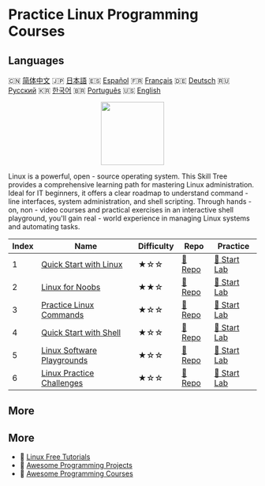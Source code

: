 # Practice Linux Programming Courses

## Languages

🇨🇳 [简体中文](README_zh.md) 🇯🇵 [日本語](README_ja.md) 🇪🇸 [Español](README_es.md) 🇫🇷 [Français](README_fr.md) 🇩🇪 [Deutsch](README_de.md) 🇷🇺 [Русский](README_ru.md) 🇰🇷 [한국어](README_ko.md) 🇧🇷 [Português](README_pt.md) 🇺🇸 [English](README.md) 

<div align="center">
<img width="128px" src="https://file.labex.io/path/k5LXo5b82pJm.png">
</div>

Linux is a powerful, open - source operating system. This Skill Tree provides a comprehensive learning path for mastering Linux administration. Ideal for IT beginners, it offers a clear roadmap to understand command - line interfaces, system administration, and shell scripting. Through hands - on, non - video courses and practical exercises in an interactive shell playground, you'll gain real - world experience in managing Linux systems and automating tasks.

|   Index | Name                                                                                        | Difficulty   | Repo                                                                          | Practice                                                                         |
|---------|---------------------------------------------------------------------------------------------|--------------|-------------------------------------------------------------------------------|----------------------------------------------------------------------------------|
|       1 | [Quick Start with Linux](https://labex.io/en/courses/quick-start-with-linux)                | ★☆☆          | [🔗 Repo](https://github.com/labex-labs/quick-start-with-linux)               | [🚀 Start Lab](https://labex.io/en/courses/quick-start-with-linux)               |
|       2 | [Linux for Noobs](https://labex.io/en/courses/linux-for-noobs)                              | ★★☆          | [🔗 Repo](https://github.com/labex-labs/linux-for-noobs)                      | [🚀 Start Lab](https://labex.io/en/courses/linux-for-noobs)                      |
|       3 | [Practice Linux Commands](https://labex.io/en/courses/linux-basic-commands-practice-online) | ★☆☆          | [🔗 Repo](https://github.com/labex-labs/linux-basic-commands-practice-online) | [🚀 Start Lab](https://labex.io/en/courses/linux-basic-commands-practice-online) |
|       4 | [Quick Start with Shell](https://labex.io/en/courses/quick-start-with-shell)                | ★☆☆          | [🔗 Repo](https://github.com/labex-labs/quick-start-with-shell)               | [🚀 Start Lab](https://labex.io/en/courses/quick-start-with-shell)               |
|       5 | [Linux Software Playgrounds](https://labex.io/en/courses/linux-software-playgrounds)        | ★☆☆          | [🔗 Repo](https://github.com/labex-labs/linux-software-playgrounds)           | [🚀 Start Lab](https://labex.io/en/courses/linux-software-playgrounds)           |
|       6 | [Linux Practice Challenges](https://labex.io/en/courses/linux-practice-challenges)          | ★☆☆          | [🔗 Repo](https://github.com/labex-labs/linux-practice-challenges)            | [🚀 Start Lab](https://labex.io/en/courses/linux-practice-challenges)            |

## More



## More

- 🔗 [Linux Free Tutorials](https://github.com/labex-labs/linux-free-tutorials)
- 🔗 [Awesome Programming Projects](https://github.com/labex-labs/awesome-programming-projects)
- 🔗 [Awesome Programming Courses](https://github.com/labex-labs/awesome-programming-courses)

